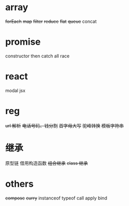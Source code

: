 # array

~~forEach~~
~~map~~
~~filter~~
~~reduce~~
~~flat~~
~~queue~~
concat

# promise

constructor
then
catch
all
race

# react

modal
jsx

# reg

~~url 解析~~
~~电话号码、钱分割~~
~~首字母大写~~
~~驼峰转换~~
~~模板字符串~~

# 继承

原型链
借用构造函数
~~组合继承~~
~~class 继承~~

# others

~~compose~~
~~curry~~
instanceof
typeof
call apply bind
